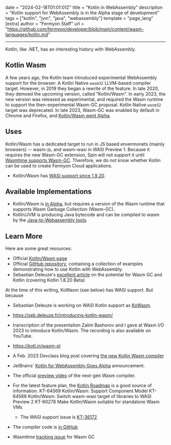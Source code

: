 date = "2024-02-18T01:01:01Z"
title = "Kotlin in WebAssembly"
description = "Kotlin support for WebAssembly is in the Alpha stage of development"
tags = ["kotlin", "jvm", "java", "webassembly"]
template = "page_lang"
[extra]
author = "Fermyon Staff"
url = "https://github.com/fermyon/developer/blob/main/content/wasm-languages/kotlin.md"

---

Kotlin, like .NET, has an interesting history with WebAssembly.

## Kotlin Wasm

A few years ago, the Kotlin team introduced experimental WebAssembly support for the browser: A Kotlin Native `wasm32` LLVM-based compiler target.
However, in 2019 they began a rewrite of the feature.
In late 2020, they demoed the upcoming version, called "Kotlin/Wasm".
In early 2023, the new version was released as experimental, and required the Wasm runtime to support the then-experimental Wasm-GC proposal. Kotlin Native `wasm32` target was deprecated.
In late 2023, Wasm-GC was enabled by default in Chrome and Firefox, and [Kotlin/Wasm went Alpha](https://blog.jetbrains.com/kotlin/2023/12/kotlin-for-webassembly-goes-alpha/).

## Uses

Kotlin/Wasm has a dedicated target to run in JS based envermonets (mainly browsers) -- wasm-js, and wasm-wasi in WASI Preview 1.
Because it requires the new Wasm-GC extension, Spin will not support it until [Wasmtime supports Wasm-GC](https://github.com/bytecodealliance/wasmtime/issues/5032).
Therefore, we do not know whether Kotlin can be used to create Fermyon Cloud applications.
- Kotlin/Wasm has [WASI support since 1.9.20](https://kotlinlang.org/docs/whatsnew1920.html#new-wasm-wasi-target-and-the-renaming-of-the-wasm-target-to-wasm-js).

## Available Implementations

- Kotlin/Wasm is [in Alpha]([https://kotlinlang.org/docs/whatsnew-eap.html#new-kotlin-wasm-target](https://kotlinlang.org/docs/whatsnew1920.html#kotlin-wasm)), but requires a version of the Wasm runtime that supports Wasm Garbage Collection (Wasm-GC).
- Kotlin/JVM is producing Java bytecode and can be compiled to wasm by the [Java-to-Webassembly tools](/wasm-languages/java).


## Learn More

Here are some great resources:

- Official [Kotlin/Wasm page](https://kotl.in/wasm)
- Official [GitHub repository](https://github.com/Kotlin/kotlin-wasm-examples/), containing a collection of examples demonstrating how to use Kotlin with WebAssembly.
- Sebastian Deleuze's [excellent article](https://seb.deleuze.fr/the-huge-potential-of-kotlin-wasm/) on the potential for Wasm GC and Kotlin (covering Kotlin 1.8.20 Beta)

At the time of this writing, KoWasm (see below) has WASI support. But because 
- Sebastian Deleuze is working on WASI Kotlin support as [KoWasm](https://github.com/sdeleuze/kowasm).
- https://seb.deleuze.fr/introducing-kotlin-wasm/
-  transcription of the presentation Zalim Bashorov and I gave at Wasm I/O 2023 to introduce Kotlin/Wasm. The recording is also available on YouTube.
-  https://kotl.in/wasm-pl

- A Feb. 2023 Devclass blog post covering [the new Kotlin Wasm compiler](https://devclass.com/2023/02/14/kotlin-debuts-experimental-kotlin-wasm-target-in-new-beta-a-new-approach-to-frontend-development/)
- JetBrains' [Kotlin for WebAssembly Goes Alpha](https://blog.jetbrains.com/kotlin/2023/12/kotlin-for-webassembly-goes-alpha/) announcement.
- The official [preview video](https://www.youtube.com/watch?v=-pqz9sKXatw) of the next-gen Wasm compiler.
- For the latest feature plan, the [Kotlin Roadmap](https://kotlinlang.org/docs/roadmap.html#roadmap-details) is a good source of information.
    KT-64569 Kotlin/Wasm: Support Component Model
    KT-64568 Kotlin/Wasm: Switch wasm-wasi target of libraries to WASI Preview 2
    KT-60278 Make Kotlin/Wasm suitable for standalone Wasm VMs
    - The WASI support issue is [KT-36172](https://youtrack.jetbrains.com/issue/KT-36172/Support-WASI)
- The compiler code is [in GitHub](https://github.com/JetBrains/kotlin/tree/master/compiler/ir/backend.wasm/src/org/jetbrains/kotlin/backend/wasm)
- Wasmtime [tracking issue](https://github.com/bytecodealliance/wasmtime/issues/5032) for Wasm GC
